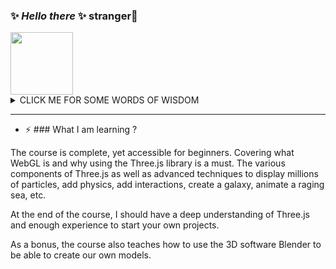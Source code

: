 ### ✨ _Hello there_ ✨ stranger👋
  <img style="height: 100px; width: 100px;" src="https://res.cloudinary.com/andromeda-inn/image/upload/v1637788763/Icons/circle_2_shjutw.svg"/>

<details><summary>CLICK ME FOR SOME WORDS OF WISDOM</summary>
<p>

```javascript
console.log("Some words of wisdom ;)")
```

</p>
</details>

<hr/>

- ⚡ ### What I am learning ?

The course is complete, yet accessible for beginners. Covering what WebGL is and why using the Three.js library is a must. The various components of Three.js as well as advanced techniques to display millions of particles, add physics, add interactions, create a galaxy, animate a raging sea, etc.

At the end of the course, I should have a deep understanding of Three.js and enough experience to start your own projects.

As a bonus, the course also teaches how to use the 3D software Blender to be able to create our own models.
